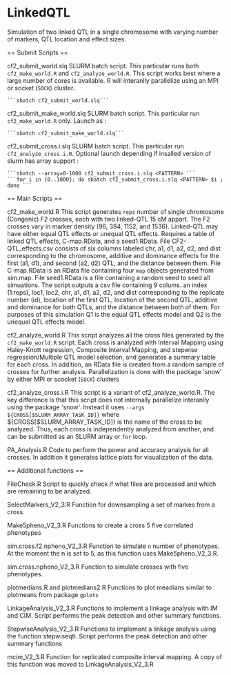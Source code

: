 LinkedQTL
=========

Simulation of two linked QTL in a single chromosome with varying number of markers, QTL location and effect sizes.


== Submit Scripts ==

cf2_submit_world.slq
	SLURM batch script.  This particular runs both `cf2_make_world.R` and `cf2_analyze_world.R`.
	This script works best where a large number of cores is available.  R will interanlly
	parallelize using an MPI or socket (`SOCK`) cluster.

	```sbatch cf2_submit_world.slq```

cf2_submit_make_world.slq
	SLURM batch script.  This particular run `cf2_make_world.R` only. Launch as :

	```sbatch cf2_submit_make_world.slq```

cf2_submit_cross.i.slq
	SLURM batch script.  This particular run `cf2_analyze_cross.i.R`.  Optional launch depending if
	insalled version of slurm has array support : 

	```sbatch --array=0-1000 cf2_submit_cross.i.slq <PATTERN> ```
	```for i in {0..1000}; do sbatch cf2_submit_cross.i.slq <PATTERN> $i ; done ```


== Main Scripts == 

cf2_make_world.R
	This script generates `reps` number of single chromosome (Congenic) F2 crosses, each with two linked-QTL 15 cM 
	appart. The F2 crosses vary in marker density (96, 384, 1152, and 1536).  Linked-QTL may have either equal QTL
	effects or unequal QTL effects.  Requires a table of linked QTL effects, C-map.RData, and a seed1.RData. File
	CF2-QTL_effects.csv consists of six columns labeled chr, a1, d1, a2, d2, and dist corresponding to the chromosome,
	additive and dominance effects for the first (a1, d1), and second (a2, d2) QTL, and the distance between them. 
	File C-map.RData is an RData file containing four `map` objects generated from sim.map.  File seed1.RData is
	a file containing a random seed to seed all simuations.  The script outputs a csv file containing 9 colums.
	an index (1:reps), loc1, loc2, chr, a1, d1, a2, d2, and dist corresponding to the replicate number (id), location
	of the first QTL, location of the second QTL, additive and dominance for both QTLs, and the distance between both 
	of them.  For purposes of this simulation Q1 is the equal QTL effects model and Q2 is the unequal QTL effects 
	model.
	
cf2_analyze_world.R
	This script analyzes all the cross files generated by the `cf2_make_world.R` script.  Each cross is analyzed
	with Interval Mapping using Haley-Knott regression, Composite Interval Mapping, and stepwise regression/Multiple
	QTL model selection, and generates a summary table for each cross.  In addition, an RData file is created from a
	random sample of crosses for further analysis.  Parallelization is done with the package 'snow' by either MPI or
	scocket (`SOCK`) clusters

cf2_analyze_cross.i.R
	This script is a variant of cf2_analyze_world.R.  The key difference is that this script does not internally
	parallelize interanlly using the package 'snow'.  Instead it uses `--args ${CROSS[$SLURM_ARRAY_TASK_ID]}` 
	where ${CROSS[$SLURM_ARRAY_TASK_ID]} is the name of the cross to be analyzed. Thus, each cross is independently
	analyzed from another, and can be submitted as an SLURM array or `for` loop.


PA_Analysis.R
	Code to perform the power and accuracy analysis for all crosses.  In addition it generates lattice plots for
	visualization of the data.


== Additional functions == 

FileCheck.R
	Script to quickly check if what files are processed and which are remaining to be analyzed.
	
SelectMarkers_V2_3.R
	Function for downsampling a set of markes from a cross.

Make5pheno_V2_3.R
	Functions to create a cross 5 five correlated phenotypes
	
sim.cross.f2.npheno_V2_3.R
	Function to simulate `n` number of phenotypes.  At the moment the n is set to 5, as this function uses 
	Make5pheno_V2_3.R.
	
sim.cross.npheno_V2_3.R
	Function to simulate crosses with five phenotypes.
	
plotmedians.R and plotmedians2.R
	Functions to plot meadians similar to plotmeans from package `gplots`

LinkageAnalysis_V2_3.R
	Functions to implement a linkage analysis with IM and CIM.  Script performs the peak detection and other summary
	functions.

StepwiseAnalysis_V2_3.R
	Functions to implement a linkage analysis using the function stepwiseqtl.  Script performs the peak detection and
	other summary functions
	
mcim_V2_3.R
	Function for replicated composite interval mapping. A copy of this function was moved to LinkageAnalysis_V2_3.R

